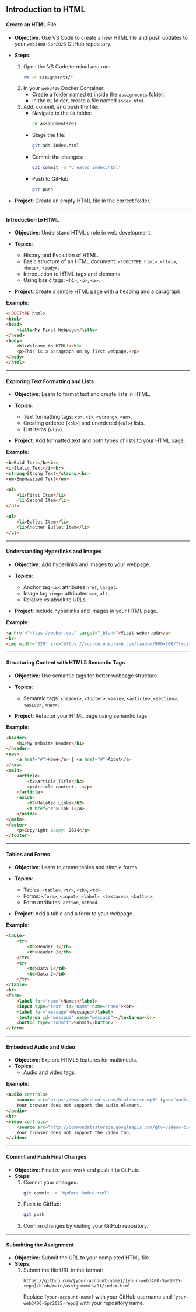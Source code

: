 ## Introduction to HTML

#### Create an HTML File

- **Objective**: Use VS Code to create a new HTML file and push updates to your `web3400-Spr2025` GitHub repository.
- **Steps**:
  1. Open the VS Code terminal and run:
     ```bash
     rm -r assignments/*
     ```
  2. In your `web3400` Docker Container:
     - Create a folder named `01` inside the `assignments` folder.
     - In the `01` folder, create a file named `index.html`.
  3. Add, commit, and push the file:
     - Navigate to the `01` folder:
       ```bash
       cd assignments/01
       ```
     - Stage the file:
       ```bash
       git add index.html
       ```
     - Commit the changes:
       ```bash
       git commit -m "Created index.html"
       ```
     - Push to GitHub:
       ```bash
       git push
       ```

- **Project**: Create an empty HTML file in the correct folder.

---

#### Introduction to HTML

- **Objective**: Understand HTML's role in web development.
- **Topics**:
  - History and Evolution of HTML.
  - Basic structure of an HTML document: `<!DOCTYPE html>`, `<html>`, `<head>`, `<body>`.
  - Introduction to HTML tags and elements.
  - Using basic tags: `<h1>`, `<p>`, `<a>`.

- **Project**: Create a simple HTML page with a heading and a paragraph.

**Example**:
```html
<!DOCTYPE html>
<html>
<head>
    <title>My First Webpage</title>
</head>
<body>
    <h1>Welcome to HTML!</h1>
    <p>This is a paragraph on my first webpage.</p>
</body>
</html>
```

---

#### Exploring Text Formatting and Lists

- **Objective**: Learn to format text and create lists in HTML.
- **Topics**:
  - Text formatting tags: `<b>`, `<i>`, `<strong>`, `<em>`.
  - Creating ordered (`<ol>`) and unordered (`<ul>`) lists.
  - List items (`<li>`).

- **Project**: Add formatted text and both types of lists to your HTML page.

**Example**:
```html
<b>Bold Text</b><br>
<i>Italic Text</i><br>
<strong>Strong Text</strong><br>
<em>Emphasized Text</em>

<ol>
    <li>First Item</li>
    <li>Second Item</li>
</ol>

<ul>
    <li>Bullet Item</li>
    <li>Another Bullet Item</li>
</ul>
```

---

#### Understanding Hyperlinks and Images

- **Objective**: Add hyperlinks and images to your webpage.
- **Topics**:
  - Anchor tag `<a>`: attributes `href`, `target`.
  - Image tag `<img>`: attributes `src`, `alt`.
  - Relative vs absolute URLs.

- **Project**: Include hyperlinks and images in your HTML page.

**Example**:
```html
<a href="https://weber.edu" target="_blank">Visit weber.edu</a>
<hr>
<img width="320" src="https://source.unsplash.com/random/900x700/?fruit" alt="Descriptive text for the image">
```

---

#### Structuring Content with HTML5 Semantic Tags

- **Objective**: Use semantic tags for better webpage structure.
- **Topics**:
  - Semantic tags: `<header>`, `<footer>`, `<main>`, `<article>`, `<section>`, `<aside>`, `<nav>`.

- **Project**: Refactor your HTML page using semantic tags.

**Example**:
```html
<header>
    <h1>My Website Header</h1>
</header>
<nav>
    <a href="#">Home</a> | <a href="#">About</a>
</nav>
<main>
    <article>
        <h2>Article Title</h2>
        <p>Article content...</p>
    </article>
    <aside>
        <h2>Related Links</h2>
        <a href="#">Link 1</a>
    </aside>
</main>
<footer>
    <p>Copyright &copy; 2024</p>
</footer>
```

---

#### Tables and Forms

- **Objective**: Learn to create tables and simple forms.
- **Topics**:
  - Tables: `<table>`, `<tr>`, `<th>`, `<td>`.
  - Forms: `<form>`, `<input>`, `<label>`, `<textarea>`, `<button>`.
  - Form attributes: `action`, `method`.

- **Project**: Add a table and a form to your webpage.

**Example**:
```html
<table>
    <tr>
        <th>Header 1</th>
        <th>Header 2</th>
    </tr>
    <tr>
        <td>Data 1</td>
        <td>Data 2</td>
    </tr>
</table>
<hr>
<form>
    <label for="name">Name:</label>
    <input type="text" id="name" name="name"><br>
    <label for="message">Message:</label>
    <textarea id="message" name="message"></textarea><br>
    <button type="submit">Submit</button>
</form>
```

---

#### Embedded Audio and Video

- **Objective**: Explore HTML5 features for multimedia.
- **Topics**:
  - Audio and video tags.

**Example**:
```html
<audio controls>
    <source src="https://www.w3schools.com/html/horse.mp3" type="audio/mpeg">
    Your browser does not support the audio element.
</audio>
<hr>
<video controls>
    <source src="http://commondatastorage.googleapis.com/gtv-videos-bucket/sample/BigBuckBunny.mp4" type="video/mp4">
    Your browser does not support the video tag.
</video>
```

---

#### Commit and Push Final Changes

- **Objective**: Finalize your work and push it to GitHub.
- **Steps**:
  1. Commit your changes:
     ```bash
     git commit -m "Update index.html"
     ```
  2. Push to GitHub:
     ```bash
     git push
     ```
  3. Confirm changes by visiting your GitHub repository.

---

#### Submitting the Assignment

- **Objective**: Submit the URL to your completed HTML file.
- **Steps**:
  1. Submit the file URL in the format:
     ```
     https://github.com/[your-account-name]/[your-web3400-Spr2025-repo]/blob/main/assignments/01/index.html
     ```
     Replace `[your-account-name]` with your GitHub username and `[your-web3400-Spr2025-repo]` with your repository name.
